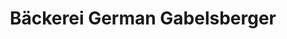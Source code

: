 ---
title: "Bäckerei German Gabelsberger"
url: /au-i-d-hallertau/baeckerei-german-gabelsberger/
shop: Bäckerei
---